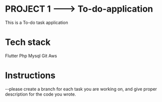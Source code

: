 # PROJECT 1 ---> To-do-application
This is a To-do task application 
# Tech stack
Flutter
Php
Mysql
Git
Aws

# Instructions
--please create a branch for each task you are working on, and give proper description for the code you wrote.


